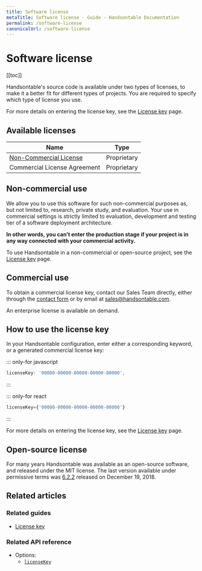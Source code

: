 ```yaml
---
title: Software license
metaTitle: Software license - Guide - Handsontable Documentation
permalink: /software-license
canonicalUrl: /software-license
---
```


# Software license

[[toc]]

Handsontable's source code is available under two types of licenses, to make it a better fit for different types of projects. You are required to specify which type of license you use.

For more details on entering the license key, see the [License key](@/guides/getting-started/license-key.md) page.

## Available licenses

| Name                                                                                                                         | Type        |
| ---------------------------------------------------------------------------------------------------------------------------- | ----------- |
| [Non-Commercial License](https://handsontable.com/static/licenses/non-commercial/v2/handsontable-non-commercial-license.pdf) | Proprietary |
| Commercial License Agreement                                                                                                 | Proprietary |

## Non-commercial use

We allow you to use this software for such non-commercial purposes as, but not limited to, research, private study, and evaluation. Your use in commercial settings is strictly limited to evaluation, development and testing tier of a software deployment architecture.

**In other words, you can’t enter the production stage if your project is in any way connected with your commercial activity.**

To use Handsontable in a non-commercial or open-source project, see the [License key](@/guides/getting-started/license-key.md) page.

## Commercial use

To obtain a commercial license key, contact our Sales Team directly, either through the [contact form](https://handsontable.com/contact?category=request_for_quotation) or by email at [sales@handsontable.com](mailto:sales@handsontable.com).

An enterprise license is available on demand.

## How to use the license key

In your Handsontable configuration, enter either a corresponding keyword, or a generated commercial license key:

::: only-for javascript
```js
licenseKey: '00000-00000-00000-00000-00000',
```
:::

::: only-for react
```js
licenseKey={'00000-00000-00000-00000-00000'}
```
:::

For more details on entering the license key, see the [License key](@/guides/getting-started/license-key.md) page.

## Open-source license

For many years Handsontable was available as an open-source software, and released under the MIT license. The last version available under permissive terms was [6.2.2](https://github.com/handsontable/handsontable/tree/6.2.2) released on December 19, 2018.

## Related articles

### Related guides

- [License key](@/guides/getting-started/license-key.md)

### Related API reference

- Options:
  - [`licenseKey`](@/api/options.md#licensekey)
